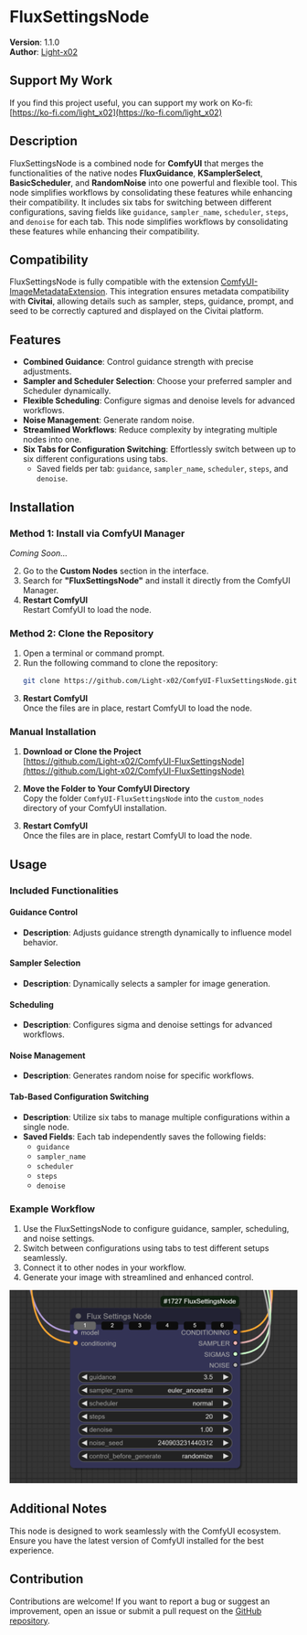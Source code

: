 # FluxSettingsNode

**Version**: 1.1.0  
**Author**: [Light-x02](https://github.com/Light-x02)

## Support My Work
If you find this project useful, you can support my work on Ko-fi:  
[https://ko-fi.com/light_x02](https://ko-fi.com/light_x02)

## Description
FluxSettingsNode is a combined node for **ComfyUI** that merges the functionalities of the native nodes **FluxGuidance**, **KSamplerSelect**, **BasicScheduler**, and **RandomNoise** into one powerful and flexible tool. This node simplifies workflows by consolidating these features while enhancing their compatibility. It includes six tabs for switching between different configurations, saving fields like `guidance`, `sampler_name`, `scheduler`, `steps`, and `denoise` for each tab. This node simplifies workflows by consolidating these features while enhancing their compatibility.

## Compatibility
FluxSettingsNode is fully compatible with the extension [ComfyUI-ImageMetadataExtension](https://github.com/edelvarden/ComfyUI-ImageMetadataExtension). This integration ensures metadata compatibility with **Civitai**, allowing details such as sampler, steps, guidance, prompt, and seed to be correctly captured and displayed on the Civitai platform.

## Features
- **Combined Guidance**: Control guidance strength with precise adjustments.
- **Sampler and Scheduler Selection**: Choose your preferred sampler and Scheduler dynamically.
- **Flexible Scheduling**: Configure sigmas and denoise levels for advanced workflows.
- **Noise Management**: Generate random noise.
- **Streamlined Workflows**: Reduce complexity by integrating multiple nodes into one.
- **Six Tabs for Configuration Switching**: Effortlessly switch between up to six different configurations using tabs.
  - Saved fields per tab: `guidance`, `sampler_name`, `scheduler`, `steps`, and `denoise`.

## Installation

### Method 1: Install via ComfyUI Manager
*Coming Soon...*

2. Go to the **Custom Nodes** section in the interface.
3. Search for **"FluxSettingsNode"** and install it directly from the ComfyUI Manager.
4. **Restart ComfyUI**  
   Restart ComfyUI to load the node.

### Method 2: Clone the Repository
1. Open a terminal or command prompt.
2. Run the following command to clone the repository:
   ```bash
   git clone https://github.com/Light-x02/ComfyUI-FluxSettingsNode.git
   ```
3. **Restart ComfyUI**  
   Once the files are in place, restart ComfyUI to load the node.

### Manual Installation
1. **Download or Clone the Project**  
   [https://github.com/Light-x02/ComfyUI-FluxSettingsNode](https://github.com/Light-x02/ComfyUI-FluxSettingsNode)

2. **Move the Folder to Your ComfyUI Directory**  
   Copy the folder `ComfyUI-FluxSettingsNode` into the `custom_nodes` directory of your ComfyUI installation.

3. **Restart ComfyUI**  
   Once the files are in place, restart ComfyUI to load the node.

## Usage

### Included Functionalities

#### Guidance Control
- **Description**: Adjusts guidance strength dynamically to influence model behavior.

#### Sampler Selection
- **Description**: Dynamically selects a sampler for image generation.

#### Scheduling
- **Description**: Configures sigma and denoise settings for advanced workflows.

#### Noise Management
- **Description**: Generates random noise for specific workflows.

#### Tab-Based Configuration Switching
- **Description**: Utilize six tabs to manage multiple configurations within a single node.
- **Saved Fields**: Each tab independently saves the following fields:
  - `guidance`
  - `sampler_name`
  - `scheduler`
  - `steps`
  - `denoise`

### Example Workflow
1. Use the FluxSettingsNode to configure guidance, sampler, scheduling, and noise settings.
2. Switch between configurations using tabs to test different setups seamlessly.
3. Connect it to other nodes in your workflow.
4. Generate your image with streamlined and enhanced control.

![Workflow Example](assets/exemple_workflow.png)

## Additional Notes
This node is designed to work seamlessly with the ComfyUI ecosystem. Ensure you have the latest version of ComfyUI installed for the best experience.

## Contribution
Contributions are welcome! If you want to report a bug or suggest an improvement, open an issue or submit a pull request on the [GitHub repository](https://github.com/Light-x02/ComfyUI-FluxSettingsNode).

